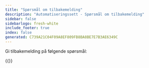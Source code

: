 ```yaml
---
title: "Spørsmål om tilbakemelding"
description: "Automatiseringssett - Spørsmål om tilbakemelding"
sidebar: false
sidebarlogo: fresh-white
include_footer: true
index: false
generated: C739A21C04F09A8EF809FB8BA8BE7E7B3AE6349C
---
```


Gi tilbakemelding på følgende spørsmål:

{{<questions name="/content/nb/feedback.json" completed="Takk for at du fullførte spørsmål" showNavigationButtons="false" locale="nb">}}
